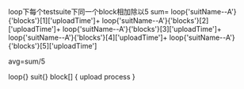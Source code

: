 loop下每个testsuite下同一个block相加除以5
    sum=
loop{'suitName--A'}{'blocks'}[1]['uploadTime']+
loop{'suitName--A'}{'blocks'}[2]['uploadTime']+
loop{'suitName--A'}{'blocks'}[3]['uploadTime']+
loop{'suitName--A'}{'blocks'}[4]['uploadTime']+
loop{'suitName--A'}{'blocks'}[5]['uploadTime']

avg=sum/5

loop{}
    suit{}
        block[]
            {
                upload
                process
            }